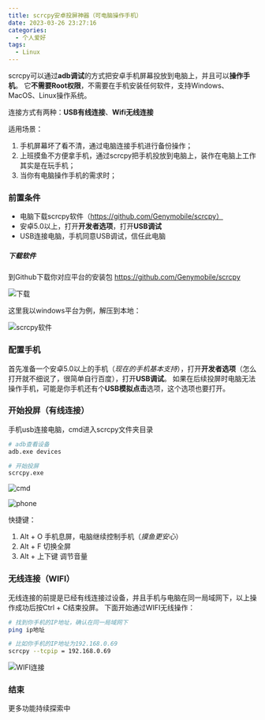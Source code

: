 ```yaml
---
title: scrcpy安卓投屏神器（可电脑操作手机）
date: 2023-03-26 23:27:16
categories:
  - 个人爱好
tags: 
  - Linux
---
```


scrcpy可以通过**adb调试**的方式把安卓手机屏幕投放到电脑上，并且可以**操作手机**。
它**不需要Root权限**，不需要在手机安装任何软件，支持Windows、MacOS、Linux操作系统。

连接方式有两种：**USB有线连接**、**Wifi无线连接**

适用场景：
1. 手机屏幕坏了看不清，通过电脑连接手机进行备份操作；
2. 上班摸鱼不方便拿手机，通过scrcpy把手机投放到电脑上，装作在电脑上工作其实是在玩手机；
3. 当你有电脑操作手机的需求时；

### 前置条件
* 电脑下载scrcpy软件（https://github.com/Genymobile/scrcpy）
* 安卓5.0以上，打开**开发者选项**，打开**USB调试**
* USB连接电脑，手机同意USB调试，信任此电脑

<!-- more -->

##### 下载软件
到Github下载你对应平台的安装包
https://github.com/Genymobile/scrcpy

![下载](https://cdn.jsdelivr.net/gh/zyhahaha/assets@master/images/blog/scrcpy/github.jpg)

这里我以windows平台为例，解压到本地：

![scrcpy软件](https://cdn.jsdelivr.net/gh/zyhahaha/assets@master/images/blog/scrcpy/software.jpg)

### 配置手机
首先准备一个安卓5.0以上的手机（*现在的手机基本支持*），打开**开发者选项**（怎么打开就不细说了，很简单自行百度），打开**USB调试**。
如果在后续投屏时电脑无法操作手机，可能是你手机还有个**USB模拟点击**选项，这个选项也要打开。

### 开始投屏（有线连接）
手机usb连接电脑，cmd进入scrcpy文件夹目录
``` bash
# adb查看设备
adb.exe devices

# 开始投屏
scrcpy.exe
```
![cmd](https://cdn.jsdelivr.net/gh/zyhahaha/assets@master/images/blog/scrcpy/cmd.jpg)

![phone](https://cdn.jsdelivr.net/gh/zyhahaha/assets@master/images/blog/scrcpy/phone.jpg)

快捷键：
1. Alt + O 手机息屏，电脑继续控制手机（*摸鱼更安心*）
2. Alt + F 切换全屏
3. Alt + 上下键  调节音量

### 无线连接（WIFI）

无线连接的前提是已经有线连接过设备，并且手机与电脑在同一局域网下，以上操作成功后按Ctrl + C结束投屏。
下面开始通过WIFI无线操作：

``` bash
# 找到你手机的IP地址，确认在同一局域网下
ping ip地址

# 比如你手机的IP地址为192.168.0.69
scrcpy --tcpip = 192.168.0.69
```

![WIFI连接](https://cdn.jsdelivr.net/gh/zyhahaha/assets@master/images/blog/scrcpy/wifi-connect.jpg)

### 结束
更多功能持续探索中
